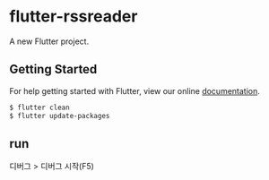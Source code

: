 # flutter-rssreader

A new Flutter project.

## Getting Started

For help getting started with Flutter, view our online
[documentation](https://flutter.io/).

```bash
$ flutter clean
$ flutter update-packages
```

## run

디버그 > 디버그 시작(F5)
